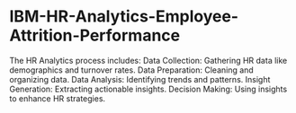 # IBM-HR-Analytics-Employee-Attrition-Performance
The HR Analytics process includes:  Data Collection: Gathering HR data like demographics and turnover rates. Data Preparation: Cleaning and organizing data. Data Analysis: Identifying trends and patterns. Insight Generation: Extracting actionable insights. Decision Making: Using insights to enhance HR strategies.
